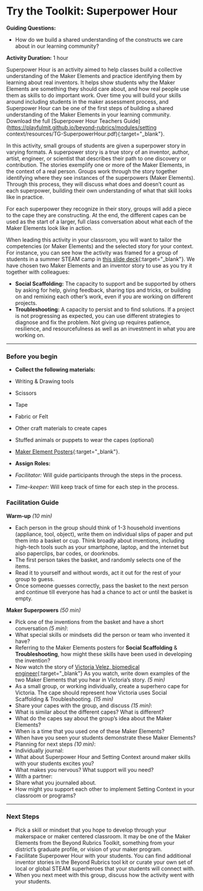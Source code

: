 # Try the Toolkit: Superpower Hour
**Guiding Questions:**
 - How do we build a shared understanding of the constructs we care about in our learning community?

**Activity Duration:** 1 hour

Superpower Hour is an activity aimed to help classes build a collective understanding of the Maker Elements and practice identifying them by learning about real inventors. It helps show students why the Maker Elements are something they should care about, and how real people use them as skills to do important work. Over time you will build your skills around including students in the maker assessment process, and Superpower Hour can be one of the first steps of building a shared understanding of the Maker Elements in your learning community. Download the full [Superpower Hour Teachers Guide](https://playfulmit.github.io/beyond-rubrics/modules/setting context/resources/TG-SuperpowerHour.pdf){:target="_blank"}.

In this activity, small groups of students are given a superpower story in varying formats. A superpower story is a true story of an inventor, author, artist, engineer, or scientist that describes their path to one discovery or contribution. The stories exemplify one or more of the Maker Elements, in the context of a real person. Groups work through the story together identifying where they see instances of the superpowers (Maker Elements). Through this process, they will discuss what does and doesn’t count as each superpower, building their own understanding of what that skill looks like in practice.

For each superpower they recognize in their story, groups will add a piece to the cape they are constructing. At the end, the different capes can be used as the start of a larger, full class conversation about what each of the Maker Elements look like in action.

When leading this activity in your classroom, you will want to tailor the competencies (or Maker Elements) and the selected story for your context. For instance, you can see how the activity was framed for a group of students in a summer STEAM camp in [this slide deck](https://playfulmit.github.io/beyond-rubrics/modules/setting%20context/resources/HKSuperPowerSlides.pdf){:target="_blank"}. We have chosen two Maker Elements and an inventor story to use as you try it together with colleagues:
 - **Social Scaffolding:** The capacity to support and be supported by others by asking for help, giving feedback, sharing tips and tricks, or building on and remixing each other’s work, even if you are working on different projects.
 - **Troubleshooting:** A capacity to persist and to find solutions. If a project is not progressing as expected, you can use different strategies to diagnose and fix the problem. Not giving up requires patience, resilience, and resourcefulness as well as an investment in what you are working on.

***

### Before you begin
- **Collect the following materials:**
 - Writing & Drawing tools
 - Scissors
 - Tape
 - Fabric or Felt
 - Other craft materials to create capes
 - Stuffed animals or puppets to wear the capes (optional)
 - [Maker Element Posters](https://playfulmit.github.io/beyond-rubrics/modules/setting%20context/resources/MakerElements_SuperpowerHour.pdf){:target="_blank"}.

- **Assign Roles:**
 - *Facilitator:* Will guide participants through the steps in the process.
 - *Time-keeper:* Will keep track of time for each step in the process.

### Facilitation Guide
**Warm-up** *(10 min)*
- Each person in the group should think of 1-3 household inventions (appliance, tool, object), write them on individual slips of paper and put them into a basket or cup. Think broadly about inventions, including high-tech tools such as your smartphone, laptop, and the internet but also paperclips, bar codes, or doorknobs.
- The first person takes the basket, and randomly selects one of the items.
- Read it to yourself and without words, act it out for the rest of your group to guess.
- Once someone guesses correctly, pass the basket to the next person and continue till everyone has had a chance to act or until the basket is empty.

**Maker Superpowers** *(50 min)*
- Pick one of the inventions from the basket and have a short conversation *(5 min)*:
 - What special skills or mindsets did the person or team who invented it have?
 - Referring to the Maker Elements posters for **Social Scaffolding** & **Troubleshooting**, how might these skills have been used in developing the invention?
- Now watch the story of [Victoria Velez, biomedical engineer](https://youtu.be/kcAJKLOdrB4){:target="_blank"} As you watch, write down examples of the two Maker Elements that you hear in Victoria’s story. *(5 min)*
- As a small group, or working individually, create a superhero cape for Victoria. The cape should represent how Victoria uses Social Scaffolding & Troubleshooting. *(15 min)*
- Share your capes with the group, and discuss *(15 min)*:
 - What is similar about the different capes? What is different?
 - What do the capes say about the group’s idea about the Maker Elements?
 - When is a time that you used one of these Maker Elements?
 - When have you seen your students demonstrate these Maker Elements?
- Planning for next steps *(10 min)*:
 - Individually journal:
  - What about Superpower Hour and Setting Context around maker skills with your students excites you?
  - What makes you nervous? What support will you need?
 - With a partner:
  - Share what you journaled about.
  - How might you support each other to implement Setting Context in your classroom or programs?

***

### Next Steps
- Pick a skill or mindset that you hope to develop through your makerspace or maker centered classroom. It may be one of the Maker Elements from the Beyond Rubrics Toolkit, something from your district’s graduate profile, or vision of your maker program.
- Facilitate Superpower Hour with your students. You can find additional inventor stories in the Beyond Rubrics tool kit or curate your own set of local or global STEAM superheroes that your students will connect with.
- When you next meet with this group, discuss how the activity went with your students.
